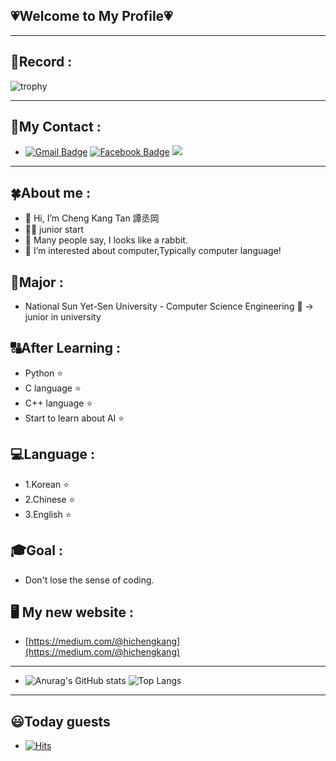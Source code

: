 ## 💗Welcome to My Profile💗 
---------
## 🎁Record  :
![trophy](https://github-profile-trophy.vercel.app/?username=TCK2001)
<!---
[![commit combo](http://commitcombo.com/get?user=TCK2001&theme=Sunset-mini)](https://github.com/devxb/commitcombo)
--->
---------
## 🌟My Contact : 
- [![Gmail Badge](https://img.shields.io/badge/Gmail-d14836?style=flat-square&logo=Gmail&logoColor=white&link=mailto:ekatmdrkd7227@gmail.com)](mailto:ekatmdrkd7227@gmail.com)
  [![Facebook Badge](https://img.shields.io/badge/facebook-1877f2?style=flat-square&logo=facebook&logoColor=white&link=https://www.facebook.com/chengkang2001)](https://www.facebook.com/chengkang2001)
   <image src="https://img.shields.io/github/followers/TCK2001?style=social">
---------
## 🍀About me : 
+ 👋 Hi, I’m Cheng Kang Tan 譚丞岡
+ 👨‍🎓 junior start
+ :rabbit: Many people say, I looks like a rabbit.
+ 👀 I’m interested about computer,Typically computer language!
## 🥇Major  :
+ National Sun Yet-Sen University - Computer Science Engineering 🙆 -> junior in university
## 🔠After Learning :
+ Python :star:
+ C language :star:
+ C++ language :star:
+ Start to learn about AI :star:
## 💻Language :
+  1.Korean :star:
+  2.Chinese :star:
+  3.English :star:
## 🎓Goal  :
+ Don't lose the sense of coding.
## 🖥️ My new website : 
+ [https://medium.com/@hichengkang](https://medium.com/@hichengkang)
--------
- ![Anurag's GitHub stats](https://github-readme-stats.vercel.app/api?username=TCK2001&show_icons=true&theme=highcontrast)
  ![Top Langs](https://github-readme-stats.vercel.app/api/top-langs/?username=TCK2001&langs_count=8)
--------
## 😃Today guests 
- [![Hits](https://hits.seeyoufarm.com/api/count/incr/badge.svg?url=https%3A%2F%2Fgithub.com%2FTCK2001&count_bg=%2379C83D&title_bg=%23555555&icon=&icon_color=%23E7E7E7&title=hits&edge_flat=false)](https://hits.seeyoufarm.com)
 
<!---
TCK2001/TCK2001 is a ✨ special ✨ repository because its `README.md` (this file) appears on your GitHub profile.
You can click the Preview link to take a look at your changes.
--->
